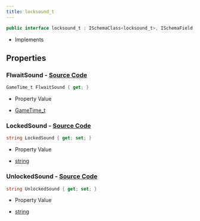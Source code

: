 ```yaml
---
title: locksound_t
---
```


```csharp
public interface locksound_t : ISchemaClass<locksound_t>, ISchemaField, ISchemaClass, INativeHandle
```

- Implements

## Properties

### **FlwaitSound** - [Source Code](https://github.com/swiftly-solution/swiftlys2/blob/main/managed/src/SwiftlyS2.Generated/Schemas/Interfaces/locksound_t.cs#L20)

```csharp
GameTime_t FlwaitSound { get; }
```

- Property Value

- [GameTime_t](/docs/api/shared/schemadefinitions/gametime_t)

### **LockedSound** - [Source Code](https://github.com/swiftly-solution/swiftlys2/blob/main/managed/src/SwiftlyS2.Generated/Schemas/Interfaces/locksound_t.cs#L16)

```csharp
string LockedSound { get; set; }
```

- Property Value

- [string](https://learn.microsoft.com/dotnet/api/system.string)

### **UnlockedSound** - [Source Code](https://github.com/swiftly-solution/swiftlys2/blob/main/managed/src/SwiftlyS2.Generated/Schemas/Interfaces/locksound_t.cs#L18)

```csharp
string UnlockedSound { get; set; }
```

- Property Value

- [string](https://learn.microsoft.com/dotnet/api/system.string)

